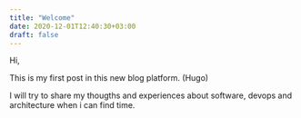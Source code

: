 ```yaml
---
title: "Welcome"
date: 2020-12-01T12:40:30+03:00
draft: false
---
```


Hi,

This is my first post in this new blog platform. (Hugo)

I will try to share my thougths and experiences about software, devops and architecture when i can find time.
